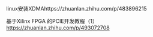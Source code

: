 linux安装XDMAhttps://zhuanlan.zhihu.com/p/483896215

基于Xilinx FPGA 的PCIE开发教程（1）https://zhuanlan.zhihu.com/p/493072708